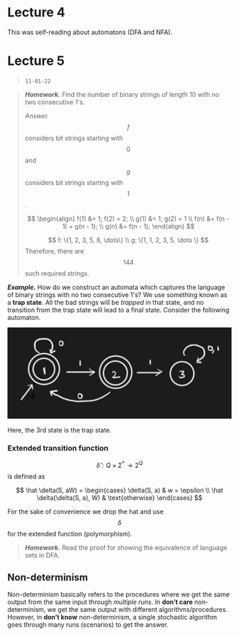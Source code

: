 # Lecture 4

This was self-reading about automatons (DFA and NFA).

# Lecture 5 

> `11-01-22`

> ***Homework.*** Find the number of binary strings of length 10 with no two consecutive 1's.
>
> *Answer.* $$f$$ considers bit strings starting with $$0$$ and $$g$$ considers bit strings starting with $$1$$.
>
>
> $$
> \begin{align}
> f(1) &= 1; f(2) = 2; \\
> g(1) &= 1; g(2) = 1 \\
> f(n) &= f(n - 1) + g(n - 1); \\
> g(n) &= f(n - 1);
> \end{align}
> $$
>
> 
> $$
> f: \{1, 2, 3, 5, 8, \dots\} \\
> g: \{1, 1, 2, 3, 5, \dots \}
> $$
> Therefore, there are $$144$$ such required strings.

***Example.*** How do we construct an automata which captures the language of binary strings with no two consecutive 1's? We use something known as a **trap state**. All the bad strings will be *trapped* in that state, and no transition from the trap state will lead to a final state. Consider the following automaton.

![image-20220111114750638](assets/image-20220111114750638.png)

Here, the 3rd state is the trap state.

### Extended transition function

$$\hat \delta : Q \times\Sigma^* \to 2^Q$$ is defined as


$$
\hat \delta(S, aW) = 
\begin{cases}
		\delta(S, a) & w = \epsilon \\
		\hat \delta(\delta(S, a), W) & \text{otherwise}
\end{cases}
$$


For the sake of convenience we drop the hat and use $$\delta$$ for the extended function (polymorphism).

> ***Homework.*** Read the proof for showing the equivalence of language sets in DFA.

## Non-determinism

Non-determinism basically refers to the procedures where we get the same output from the same input through *multiple runs*. In **don’t care** non-determinism, we get the same output with different algorithms/procedures. However, in **don’t know** non-determinism, a single stochastic algorithm goes through many runs (scenarios) to get the answer.

